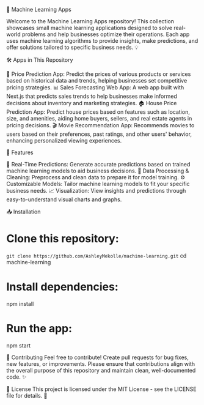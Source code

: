 🧠 Machine Learning Apps


Welcome to the Machine Learning Apps repository! This collection showcases small machine learning applications designed to solve real-world problems and help businesses optimize their operations. Each app uses machine learning algorithms to provide insights, make predictions, and offer solutions tailored to specific business needs. 💡

🛠️ Apps in This Repository

💸 Price Prediction App: Predict the prices of various products or services based on historical data and trends, helping businesses set competitive pricing strategies.
📊 Sales Forecasting Web App: A web app built with Next.js that predicts sales trends to help businesses make informed decisions about inventory and marketing strategies.
🏠 House Price Prediction App: Predict house prices based on features such as location, size, and amenities, aiding home buyers, sellers, and real estate agents in pricing decisions.
🎬 Movie Recommendation App: Recommends movies to users based on their preferences, past ratings, and other users' behavior, enhancing personalized viewing experiences.


🌟 Features

🔮 Real-Time Predictions: Generate accurate predictions based on trained machine learning models to aid business decisions.
🧹 Data Processing & Cleaning: Preprocess and clean data to prepare it for model training.
⚙️ Customizable Models: Tailor machine learning models to fit your specific business needs.
📈 Visualization: View insights and predictions through easy-to-understand visual charts and graphs.


📥 Installation

# Clone this repository:
`git clone https://github.com/AshleyMekolle/machine-learning.git`
cd machine-learning

# Install dependencies:
npm install

# Run the app:
npm start


🤝 Contributing
Feel free to contribute! Create pull requests for bug fixes, new features, or improvements. Please ensure that contributions align with the overall purpose of this repository and maintain clean, well-documented code. ✨

📜 License
This project is licensed under the MIT License - see the LICENSE file for details. 📄
